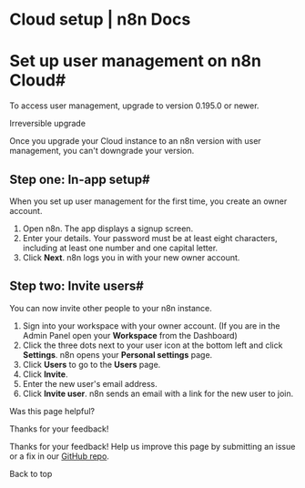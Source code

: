 # Cloud setup | n8n Docs

[ ](https://github.com/n8n-io/n8n-docs/edit/main/docs/user-management/cloud-setup.md "Edit this page")

# Set up user management on n8n Cloud#

To access user management, upgrade to version 0.195.0 or newer.

Irreversible upgrade

Once you upgrade your Cloud instance to an n8n version with user management, you can't downgrade your version.

## Step one: In-app setup#

When you set up user management for the first time, you create an owner account.

  1. Open n8n. The app displays a signup screen.
  2. Enter your details. Your password must be at least eight characters, including at least one number and one capital letter.
  3. Click **Next**. n8n logs you in with your new owner account.

## Step two: Invite users#

You can now invite other people to your n8n instance.

  1. Sign into your workspace with your owner account. (If you are in the Admin Panel open your **Workspace** from the Dashboard)
  2. Click the three dots next to your user icon at the bottom left and click **Settings**. n8n opens your **Personal settings** page.
  3. Click **Users** to go to the **Users** page.
  4. Click **Invite**.
  5. Enter the new user's email address.
  6. Click **Invite user**. n8n sends an email with a link for the new user to join.

Was this page helpful? 

Thanks for your feedback! 

Thanks for your feedback! Help us improve this page by submitting an issue or a fix in our [GitHub repo](https://github.com/n8n-io/n8n-docs). 

Back to top